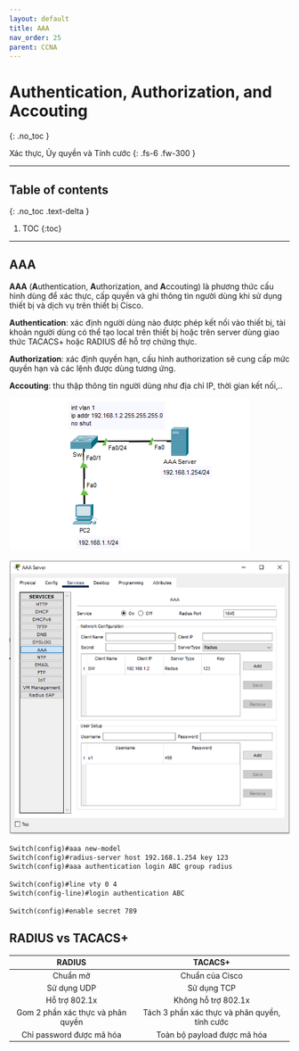 ```yaml
---
layout: default
title: AAA
nav_order: 25
parent: CCNA
---
```


# Authentication, Authorization, and Accouting
{: .no_toc }

Xác thực, Ủy quyền và Tính cước
{: .fs-6 .fw-300 }

---

## Table of contents
{: .no_toc .text-delta }

1. TOC
{:toc}

---

## AAA

__AAA__ (**A**uthentication, **A**uthorization, and **A**ccouting) là phương thức cấu hình dùng để xác thực, cấp quyền và ghi thông tin người dùng khi sử dụng thiết bị và dịch vụ trên thiết bị Cisco. 

__Authentication__: xác định người dùng nào được phép kết nối vào thiết bị, tài khoản người dùng có thể tạo local trên thiết bị hoặc trên server dùng giao thức TACACS+ hoặc RADIUS để hỗ trợ chứng thực.

__Authorization__: xác định quyền hạn, cấu hình authorization sẽ cung cấp mức quyền hạn và các lệnh được dùng tương ứng.

__Accouting__: thu thập thông tin người dùng như địa chỉ IP, thời gian kết nối,..

![image](/docs/CCNA/img/aaa1.png)

![image](/docs/CCNA/img/aaa2.png)

```
Switch(config)#aaa new-model 
Switch(config)#radius-server host 192.168.1.254 key 123
Switch(config)#aaa authentication login ABC group radius 

Switch(config)#line vty 0 4
Switch(config-line)#login authentication ABC

Switch(config)#enable secret 789
```

## RADIUS vs TACACS+

| RADIUS                            | TACACS+                                       |
| :-------------------------------: | :-------------------------------------------: |
| Chuẩn mở                          | Chuẩn của Cisco                               |
| Sử dụng UDP                       | Sử dụng TCP                                   |
| Hỗ trợ 802.1x                     | Không hỗ trợ 802.1x                           |
| Gom 2 phần xác thực và phân quyền | Tách 3 phần xác thực và phân quyền, tính cước |
| Chỉ password được mã hóa          | Toàn bộ payload được mã hóa                   |
